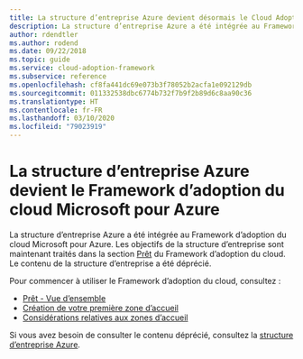 ```yaml
---
title: La structure d’entreprise Azure devient désormais le Cloud Adoption Framework pour Azure
description: La structure d’entreprise Azure a été intégrée au Framework d’adoption du cloud Microsoft pour Azure.
author: rdendtler
ms.author: rodend
ms.date: 09/22/2018
ms.topic: guide
ms.service: cloud-adoption-framework
ms.subservice: reference
ms.openlocfilehash: cf8fa441dc69e073b3f78052b2acfa1e092129db
ms.sourcegitcommit: 011332538dbc6774b732f7b9f2b89d6c8aa90c36
ms.translationtype: HT
ms.contentlocale: fr-FR
ms.lasthandoff: 03/10/2020
ms.locfileid: "79023919"
---
```

<!-- cSpell:ignore rodend -->

# <a name="azure-enterprise-scaffold-is-now-the-microsoft-cloud-adoption-framework-for-azure"></a>La structure d’entreprise Azure devient le Framework d’adoption du cloud Microsoft pour Azure

La structure d’entreprise Azure a été intégrée au Framework d’adoption du cloud Microsoft pour Azure. Les objectifs de la structure d’entreprise sont maintenant traités dans la section [Prêt](../ready/index.md) du Framework d’adoption du cloud. Le contenu de la structure d’entreprise a été déprécié.

Pour commencer à utiliser le Framework d’adoption du cloud, consultez :

- [Prêt - Vue d’ensemble](../ready/index.md)
- [Création de votre première zone d’accueil](../ready/landing-zone/migrate-landing-zone.md)
- [Considérations relatives aux zones d’accueil](../ready/considerations/index.md)

Si vous avez besoin de consulter le contenu déprécié, consultez la [structure d’entreprise Azure](.\migration-with-enterprise-scaffold.md).
